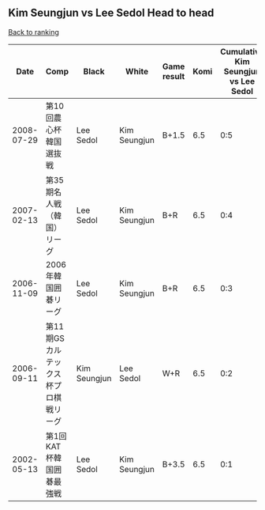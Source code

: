 ## Kim Seungjun vs Lee Sedol Head to head

[Back to ranking](../../index.md)




| **Date** | **Comp** | **Black** | **White** | **Game result** | **Komi** | **Cumulative Kim Seungjun vs Lee Sedol** | **Kim Seungjun streak** | **Lee Sedol streak** | 
| --- | --- | --- | --- | --- | --- | --- | --- | --- |
| 2008-07-29 | 第10回農心杯韓国選抜戦 | Lee Sedol | Kim Seungjun | B+1.5 | 6.5 | 0:5 | 0 | 5 | 
| 2007-02-13 | 第35期名人戦（韓国）リーグ | Lee Sedol | Kim Seungjun | B+R | 6.5 | 0:4 | 0 | 4 | 
| 2006-11-09 | 2006年韓国囲碁リーグ | Lee Sedol | Kim Seungjun | B+R | 6.5 | 0:3 | 0 | 3 | 
| 2006-09-11 | 第11期GSカルテックス杯プロ棋戦リーグ | Kim Seungjun | Lee Sedol | W+R | 6.5 | 0:2 | 0 | 2 | 
| 2002-05-13 | 第1回KAT杯韓国囲碁最強戦 | Lee Sedol | Kim Seungjun | B+3.5 | 6.5 | 0:1 | 0 | 1 |




